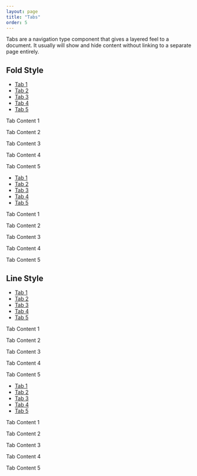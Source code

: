 ```yaml
---
layout: page
title: "Tabs"
order: 5
---
```


Tabs are a navigation type component that gives a layered feel to a document. It usually will show and hide content without linking to a separate page entirely.


## Fold Style

<div class="tabs style-fold">
  <nav class="tabs-nav">
    <ul>
      <li><a href="#tabs-panel-1">Tab 1</a></li>
      <li class="active"><a href="#tabs-panel-2">Tab 2</a></li>
      <li><a href="#tabs-panel-3">Tab 3</a></li>
      <li><a href="#tabs-panel-4">Tab 4</a></li>
      <li><a href="#tabs-panel-5">Tab 5</a></li>
    </ul>
  </nav>
  <div class="tabs-content">
    <section id="tabs-panel-1" class="tabs-panel"><p>Tab Content 1</p></section>
    <section id="tabs-panel-2" class="tabs-panel active"><p>Tab Content 2</p></section>
    <section id="tabs-panel-3" class="tabs-panel"><p>Tab Content 3</p></section>
    <section id="tabs-panel-4" class="tabs-panel"><p>Tab Content 4</p></section>
    <section id="tabs-panel-5" class="tabs-panel"><p>Tab Content 5</p></section>
  </div>
</div>

<nav class="tabs-nav style-fold" data-content="tabs-content-1">
  <ul>
    <li><a href="#tabs-panel-6">Tab 1</a></li>
    <li class="active"><a href="#tabs-panel-7">Tab 2</a></li>
    <li><a href="#tabs-panel-8">Tab 3</a></li>
    <li><a href="#tabs-panel-9">Tab 4</a></li>
    <li><a href="#tabs-panel-10">Tab 5</a></li>
  </ul>
</nav>

<div class="tabs-content style-fold" id="tabs-content-1">
  <section id="tabs-panel-6" class="tabs-panel"><p>Tab Content 1</p></section>
  <section id="tabs-panel-7" class="tabs-panel active"><p>Tab Content 2</p></section>
  <section id="tabs-panel-8" class="tabs-panel"><p>Tab Content 3</p></section>
  <section id="tabs-panel-9" class="tabs-panel"><p>Tab Content 4</p></section>
  <section id="tabs-panel-10" class="tabs-panel"><p>Tab Content 5</p></section>
</div>


## Line Style

<div class="tabs style-line">
  <nav class="tabs-nav">
    <ul>
      <li><a href="#tabs-panel-11">Tab 1</a></li>
      <li class="active"><a href="#tabs-panel-12">Tab 2</a></li>
      <li><a href="#tabs-panel-13">Tab 3</a></li>
      <li><a href="#tabs-panel-14">Tab 4</a></li>
      <li><a href="#tabs-panel-15">Tab 5</a></li>
    </ul>
  </nav>
  <div class="tabs-content">
    <section id="tabs-panel-11" class="tabs-panel"><p>Tab Content 1</p></section>
    <section id="tabs-panel-12" class="tabs-panel active"><p>Tab Content 2</p></section>
    <section id="tabs-panel-13" class="tabs-panel"><p>Tab Content 3</p></section>
    <section id="tabs-panel-14" class="tabs-panel"><p>Tab Content 4</p></section>
    <section id="tabs-panel-15" class="tabs-panel"><p>Tab Content 5</p></section>
  </div>
</div>

<nav class="tabs-nav style-line" data-content="tabs-content-2">
  <ul>
    <li><a href="#tabs-panel-16">Tab 1</a></li>
    <li class="active"><a href="#tabs-panel-17">Tab 2</a></li>
    <li><a href="#tabs-panel-18">Tab 3</a></li>
    <li><a href="#tabs-panel-19">Tab 4</a></li>
    <li><a href="#tabs-panel-20">Tab 5</a></li>
  </ul>
</nav>

<div class="tabs-content style-line" id="tabs-content-2">
  <section id="tabs-panel-16" class="tabs-panel"><p>Tab Content 1</p></section>
  <section id="tabs-panel-17" class="tabs-panel active"><p>Tab Content 2</p></section>
  <section id="tabs-panel-18" class="tabs-panel"><p>Tab Content 3</p></section>
  <section id="tabs-panel-19" class="tabs-panel"><p>Tab Content 4</p></section>
  <section id="tabs-panel-20" class="tabs-panel"><p>Tab Content 5</p></section>
</div>
